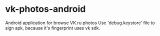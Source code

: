 # vk-photos-android
Android application for browse VK.ru photos
Use 'debug.keystore' file to sign apk, because it's fingerprint uses vk sdk.
